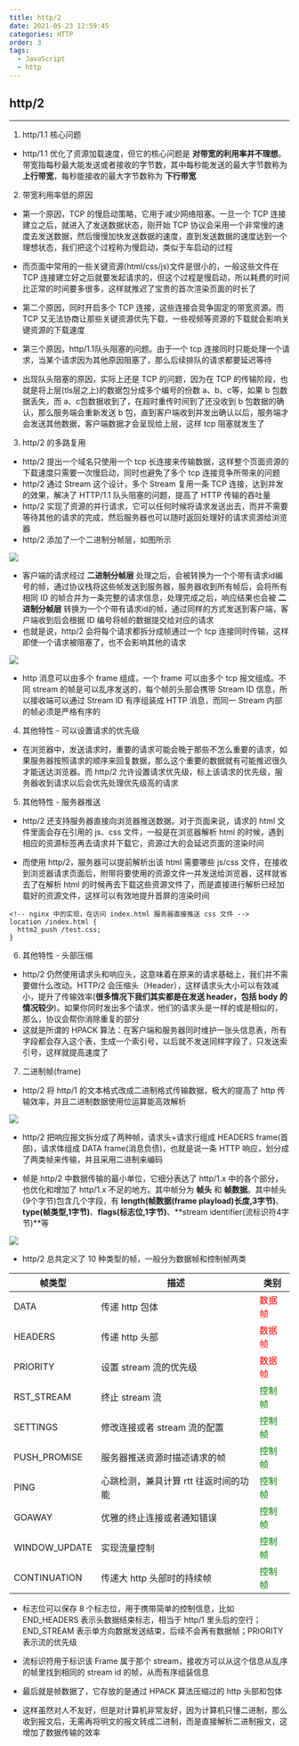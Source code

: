 ```yaml
---
title: http/2
date: 2021-05-23 12:59:45
categories: HTTP
order: 3
tags:
  - JavaScript
  - http
---
```


## http/2
---
1. http/1.1 核心问题
- http/1.1 优化了资源加载速度，但它的核心问题是 **对带宽的利用率并不理想**。带宽指每秒最大能发送或者接收的字节数，其中每秒能发送的最大字节数称为 **上行带宽**，每秒能接收的最大字节数称为 **下行带宽**

2. 带宽利用率低的原因
- 第一个原因，TCP 的慢启动策略，它用于减少网络阻塞。一旦一个 TCP 连接建立之后，就进入了发送数据状态，刚开始 TCP 协议会采用一个非常慢的速度去发送数据，然后慢慢加快发送数据的速度，直到发送数据的速度达到一个理想状态，我们把这个过程称为慢启动，类似于车启动的过程
- 而页面中常用的一些关键资源(html/css/js)文件是很小的，一般这些文件在 TCP 连接建立好之后就要发起请求的，但这个过程是慢启动，所以耗费的时间比正常的时间要多很多，这样就推迟了宝贵的首次渲染页面的时长了

- 第二个原因，同时开启多个 TCP 连接，这些连接会竞争固定的带宽资源。而 TCP 又无法协商让那些关键资源优先下载，一些视频等资源的下载就会影响关键资源的下载速度

- 第三个原因，http/1.1队头阻塞的问题。由于一个 tcp 连接同时只能处理一个请求，当某个请求因为其他原因阻塞了，那么后续排队的请求都要延迟等待
- 出现队头阻塞的原因，实际上还是 TCP 的问题，因为在 TCP 的传输阶段，也就是将上层(tls层之上)的数据包分成多个编号的份数 a、b、c等，如果 b 包数据丢失，而 a、c包数据收到了，在超时重传时间到了还没收到 b 包数据的确认，那么服务端会重新发送 b 包，直到客户端收到并发出确认以后，服务端才会发送其他数据，客户端数据才会呈现给上层，这样 tcp 阻塞就发生了

3. http/2 的多路复用
- http/2 提出一个域名只使用一个 tcp 长连接来传输数据，这样整个页面资源的下载速度只需要一次慢启动，同时也避免了多个 tcp 连接竞争所带来的问题
- http/2 通过 Stream 这个设计，多个 Stream 复用一条 TCP 连接，达到并发的效果，解决了 HTTP/1.1 队头阻塞的问题，提高了 HTTP 传输的吞吐量
- http/2 实现了资源的并行请求，它可以任何时候将请求发送出去，而并不需要等待其他的请求的完成，然后服务器也可以随时返回处理好的请求资源给浏览器
- http/2 添加了一个二进制分帧层，如图所示

![](./img/stream.png)

- 客户端的请求经过 **二进制分帧层** 处理之后，会被转换为一个个带有请求id编号的帧，通过协议栈将这些帧发送到服务器，服务器收到所有帧后，会将所有相同 ID 的帧合并为一条完整的请求信息，处理完成之后，响应结果也会被 **二进制分帧层** 转换为一个个带有请求id的帧，通过同样的方式发送到客户端，客户端收到后会根据 ID 编号将帧的数据提交给对应的请求
- 也就是说，http/2 会将每个请求都拆分成帧通过一个 tcp 连接同时传输，这样即使一个请求被阻塞了，也不会影响其他的请求

![](./img/stream1.png)

- http 消息可以由多个 frame 组成，一个 frame 可以由多个 tcp 报文组成。不同 stream 的帧是可以乱序发送的，每个帧的头部会携带 Stream ID 信息，所以接收端可以通过 Stream ID 有序组装成 HTTP 消息，而同一 Stream 内部的帧必须是严格有序的

4. 其他特性 - 可以设置请求的优先级
- 在浏览器中，发送请求时，重要的请求可能会晚于那些不怎么重要的请求，如果服务器按照请求的顺序来回复数据，那么这个重要的数据就有可能推迟很久才能送达浏览器。而 http/2 允许设置请求优先级，标上该请求的优先级，服务器收到请求以后会优先处理优先级高的请求

5. 其他特性 - 服务器推送

- http/2 还支持服务器直接向浏览器推送数据。对于页面来说，请求的 html 文件里面会存在引用的 js、css 文件，一般是在浏览器解析 html 的时候，遇到相应的资源标签再去请求并下载它，资源过大的会延迟页面的渲染时间

- 而使用 http/2，服务器可以提前解析出该 html 需要哪些 js/css 文件，在接收到浏览器请求页面后，附带将要使用的资源文件一并发送给浏览器，这样就省去了在解析 html 的时候再去下载这些资源文件了，而是直接进行解析已经加载好的资源文件，这样可以有效地提升首屏的渲染时间

```nginx
<!-- nginx 中的实现，在访问 index.html 服务器直接推送 css 文件 -->
location /index.html {
  httm2_push /test.css;
}
```

6. 其他特性 - 头部压缩
- http/2 仍然使用请求头和响应头，这意味着在原来的请求基础上，我们并不需要做什么改动。HTTP/2 会压缩头（Header），这样请求头大小可以有效减小，提升了传输效率(**很多情况下我们其实都是在发送 header，包括 body 的情况较少**)。如果你同时发出多个请求，他们的请求头是一样的或是相似的，那么，协议会帮你消除重复的部分
- 这就是所谓的 HPACK 算法：在客户端和服务器同时维护一张头信息表，所有字段都会存入这个表，生成一个索引号，以后就不发送同样字段了，只发送索引号，这样就提高速度了

7. 二进制帧(frame)
- http/2 将 http/1 的文本格式改成二进制格式传输数据，极大的提高了 http 传输效率，并且二进制数据使用位运算能高效解析

![](./img/%E4%BA%8C%E8%BF%9B%E5%88%B6%E5%B8%A7.png)

- http/2 把响应报文拆分成了两种帧，请求头+请求行组成 HEADERS frame(首部)，请求体组成 DATA frame(消息负债)，也就是说一条 HTTP 响应，划分成了两类帧来传输，并且采用二进制来编码

- 帧是 http/2 中数据传输的最小单位，它细分表达了 http/1.x 中的各个部分，也优化和增加了 http/1.x 不足的地方。其中帧分为 **帧头** 和 **帧数据**。其中帧头(9个字节)包含几个字段，有 **length(帧数据(frame playload)长度,3字节)**、**type(帧类型,1字节)**、**flags(标志位,1字节)**、**stream identifier(流标识符4字节)**等

![](./img/%E5%B8%A7%E6%A0%BC%E5%BC%8F.png)

- http/2 总共定义了 10 种类型的帧，一般分为数据帧和控制帧两类

|帧类型|描述|类别|
|---|---|---|
|DATA|传递 http 包体|<font color="red">数据帧</font>|
|HEADERS|传递 http 头部|<font color="red">数据帧</font>|
|PRIORITY|设置 stream 流的优先级|<font color="red">数据帧</font>|
|RST_STREAM|终止 stream 流|<font color="green">控制帧</font>|
|SETTINGS|修改连接或者 stream 流的配置|<font color="green">控制帧</font>|
|PUSH_PROMISE|服务器推送资源时描述请求的帧|<font color="green">控制帧</font>|
|PING|心跳检测，兼具计算 rtt 往返时间的功能|<font color="green">控制帧</font>|
|GOAWAY|优雅的终止连接或者通知错误|<font color="green">控制帧</font>|
|WINDOW_UPDATE|实现流量控制|<font color="green">控制帧</font>|
|CONTINUATION|传递大 http 头部时的持续帧|<font color="green">控制帧</font>|

- 标志位可以保存 8 个标志位，用于携带简单的控制信息，比如 END_HEADERS 表示头数据结束标志，相当于 http/1 里头后的空行；END_STREAM 表示单方向数据发送结束，后续不会再有数据帧；PRIORITY 表示流的优先级
- 流标识符用于标识该 Frame 属于那个 stream，接收方可以从这个信息从乱序的帧里找到相同的 stream id 的帧，从而有序组装信息
- 最后就是帧数据了，它存放的是通过 HPACK 算法压缩过的 http 头部和包体

- 这样虽然对人不友好，但是对计算机非常友好，因为计算机只懂二进制，那么收到报文后，无需再将明文的报文转成二进制，而是直接解析二进制报文，这增加了数据传输的效率